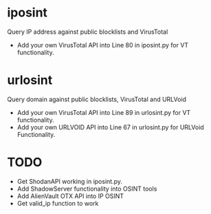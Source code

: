 # iposint
Query IP address against public blocklists and VirusTotal
* Add your own VirusTotal API into Line 80 in iposint.py for VT functionality.

# urlosint
Query domain against public blocklists, VirusTotal and URLVoid
* Add your own VirusTotal API into Line 89 in urlosint.py for VT functionality.
* Add your own URLVOID API into Line 67 in urlosint.py for URLVoid Functionality.

# TODO
* Get ShodanAPI working in iposint.py. 
* Add ShadowServer functionality into OSINT tools
* Add AlienVault OTX API into IP OSINT
* Get valid_ip function to work